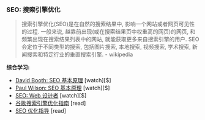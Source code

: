 ### SEO: 搜索引擎优化

>搜索引擎优化(SEO)是在自然的搜索结果中, 影响一个网站或者网页可见性的过程. 一般来说, 越靠前出现(或在搜索结果页中权重高的网页)的网页, 和频繁出现在搜索结果列表中的网站, 就能获取更多来自搜索引擎的用户. SEO 会定位于不同类型的搜索, 包括图片搜索, 本地搜索, 视频搜索, 学术搜索, 新闻搜索和特定行业的垂直搜索引擎. - wikipedia

**综合学习:**

* [David Booth: SEO 基本原理](http://www.lynda.com/Analytics-tutorials/SEO-Fundamentals/187858-2.html) [watch][$]
* [Paul Wilson: SEO 基本原理](http://www.pluralsight.com/courses/seo-fundamentals) [watch][$]
* [SEO: Web 设计者](https://webdesign.tutsplus.com/courses/seo-for-web-designers) [watch][$]
* [谷歌搜索引擎优化指南](http://static.googleusercontent.com/media/www.google.com/en//webmasters/docs/search-engine-optimization-starter-guide.pdf) [read]
* [SEO 优化指导](http://www.hobo-web.co.uk/seo-tutorial/) [read]
